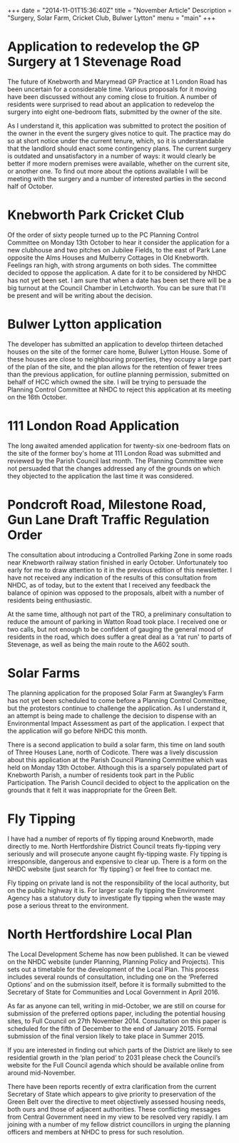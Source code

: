 +++
date = "2014-11-01T15:36:40Z"
title = "November Article"
Description = "Surgery, Solar Farm, Cricket Club, Bulwer Lytton"
menu = "main"
+++
# Application to redevelop the GP Surgery at 1 Stevenage Road

The future of Knebworth and Marymead GP Practice at 1 London Road has
been uncertain for a considerable time. Various proposals for it moving
have been discussed without any coming close to fruition. A number of
residents were surprised to read about an application to redevelop the
surgery into eight one-bedroom flats, submitted by the owner of the
site.

As I understand it, this application was submitted to protect the
position of the owner in the event the surgery gives notice to quit. The
practice may do so at short notice under the current tenure, which, so
it is understandable that the landlord should enact some contingency
plans. The current surgery is outdated and unsatisfactory in a number of
ways: it would clearly be better if more modern premises were available,
whether on the current site, or another one. To find out more about the
options available I will be meeting with the surgery and a number of
interested parties in the second half of October.

# Knebworth Park Cricket Club

Of the order of sixty people turned up to the PC Planning Control
Committee on Monday 13th October to hear it consider the application for
a new clubhouse and two pitches on Jubilee Fields, to the east of Park
Lane opposite the Alms Houses and Mulberry Cottages in Old Knebworth.
Feelings ran high, with strong arguments on both sides. The committee
decided to oppose the application. A date for it to be considered by
NHDC has not yet been set. I am sure that when a date has been set there
will be a big turnout at the Council Chamber in Letchworth. You can be
sure that I'll be present and will be writing about the decision.

# Bulwer Lytton application

The developer has submitted an application to develop thirteen detached
houses on the site of the former care home, Bulwer Lytton House. Some of
these houses are close to neighbouring properties, they occupy a large
part of the plan of the site, and the plan allows for the retention of
fewer trees than the previous application, for outline planning
permission, submitted on behalf of HCC which owned the site. I will be
trying to persuade the Planning Control Committee at NHDC to reject this
application at its meeting on the 16th October.

# 111 London Road Application

The long awaited amended application for twenty-six one-bedroom flats on
the site of the former boy's home at 111 London Road was submitted and
reviewed by the Parish Council last month. The Planning Committee were
not persuaded that the changes addressed any of the grounds on which
they objected to the application the last time it was
considered.

# Pondcroft Road, Milestone Road, Gun Lane Draft Traffic Regulation Order

The consultation about introducing a Controlled Parking Zone in some
roads near Knebworth railway station finished in early October.
Unfortunately too early for me to draw attention to it in the previous
edition of this newsletter. I have not received any indication of the
results of this consultation from NHDC, as of today, but to the extent
that I received any feedback the balance of opinion was opposed to the
proposals, albeit with a number of residents being enthusiastic.

At the same time, although not part of the TRO, a preliminary
consultation to reduce the amount of parking in Watton Road took place.
I received one or two calls, but not enough to be confident of gauging
the general mood of residents in the road, which does suffer a great
deal as a 'rat run' to parts of Stevenage, as well as being the main
route to the A602 south.

# Solar Farms

The planning application for the proposed Solar Farm at Swangley’s Farm
has not yet been scheduled to come before a Planning Control Committee,
but the protestors continue to challenge the application. As I
understand it, an attempt is being made to challenge the decision to
dispense with an Environmental Impact Assessment as part of the
application. I expect that the application will go before NHDC this
month.

There is a second application to build a solar farm, this time on land
south of Three Houses Lane, north of Codicote. There was a lively
discussion about this application at the Parish Council Planning
Committee which was held on Monday 13th October. Although this is a
sparsely populated part of Knebworth Parish, a number of residents took
part in the Public Participation. The Parish Council decided to object
to the application on the grounds that it felt it was inappropriate for
the Green Belt.

# Fly Tipping

I have had a number of reports of fly tipping around Knebworth, made
directly to me. North Hertfordshire District Council treats fly-tipping
very seriously and will prosecute anyone caught fly-tipping waste. Fly
tipping is irresponsible, dangerous and expensive to clear up. There is
a form on the NHDC website (just search for ‘fly tipping’) or feel free
to contact me.

Fly tipping on private land is not the responsibility of the local
authority, but on the public highway it is. For larger scale fly tipping
the Environment Agency has a statutory duty to investigate fly tipping
when the waste may pose a serious threat to the environment.

# North Hertfordshire Local Plan 

The Local Development Scheme has now been published. It can be viewed on
the NHDC website (under Planning, Planning Policy and Projects). This
sets out a timetable for the development of the Local Plan. This process
includes several rounds of consultation, including one on the ‘Preferred
Options’ and on the submission itself, before it is formally submitted
to the Secretary of State for Communities and Local Government in April
2016.

As far as anyone can tell, writing in mid-October, we are still on
course for submission of the preferred options paper, including the
potential housing sites, to Full Council on 27th November 2014.
Consultation on this paper is scheduled for the fifth of December to the
end of January 2015. Formal submission of the final version likely to
take place in Summer 2015.

If you are interested in finding out which parts of the District are
likely to see residential growth in the ‘plan period’ to 2031 please
check the Council’s website for the Full Council agenda which should be
available online from around mid-November.

There have been reports recently of extra clarification from the current
Secretary of State which appears to give priority to preservation of the
Green Belt over the directive to meet objectively assessed housing
needs, both ours and those of adjacent authorities. These conflicting
messages from Central Government need in my view to be resolved very
rapidly. I am joining with a number of my fellow district councillors in
urging the planning officers and members at NHDC to press for such
resolution.
